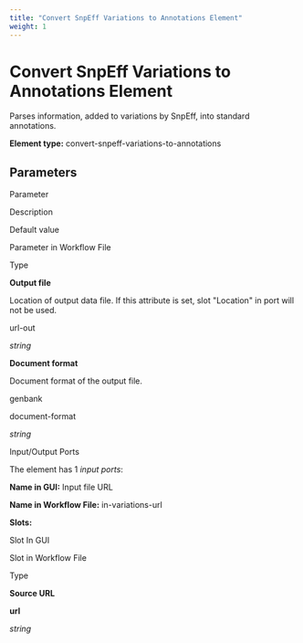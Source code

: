 ```yaml
---
title: "Convert SnpEff Variations to Annotations Element"
weight: 1
---
```



# Convert SnpEff Variations to Annotations Element

Parses information, added to variations by SnpEff, into standard annotations.

**Element type:** convert-snpeff-variations-to-annotations

Parameters
----------

Parameter

Description

Default value

Parameter in Workflow File

Type

**Output file**

Location of output data file. If this attribute is set, slot "Location" in port will not be used.



url-out

_string_

**Document format**

Document format of the output file.

 genbank

document-format

_string_

Input/Output Ports

The element has 1 _input ports_:

**Name in GUI:** Input file URL

**Name in Workflow File:** in-variations-url

**Slots:**

Slot In GUI

Slot in Workflow File

Type

**Source URL**

**url**

_string_
